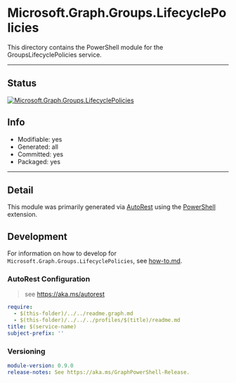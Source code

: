 <!-- region Generated -->
# Microsoft.Graph.Groups.LifecyclePolicies
This directory contains the PowerShell module for the GroupsLifecyclePolicies service.

---
## Status
[![Microsoft.Graph.Groups.LifecyclePolicies](https://img.shields.io/powershellgallery/v/Microsoft.Graph.Groups.LifecyclePolicies.svg?style=flat-square&label=Microsoft.Graph.Groups.LifecyclePolicies "Microsoft.Graph.Groups.LifecyclePolicies")](https://www.powershellgallery.com/packages/Microsoft.Graph.Groups.LifecyclePolicies/)

## Info
- Modifiable: yes
- Generated: all
- Committed: yes
- Packaged: yes

---
## Detail
This module was primarily generated via [AutoRest](https://github.com/Azure/autorest) using the [PowerShell](https://github.com/Azure/autorest.powershell) extension.

## Development
For information on how to develop for `Microsoft.Graph.Groups.LifecyclePolicies`, see [how-to.md](how-to.md).
<!-- endregion -->

### AutoRest Configuration

> see https://aka.ms/autorest

``` yaml
require:
  - $(this-folder)/../../readme.graph.md
  - $(this-folder)/../../../profiles/$(title)/readme.md
title: $(service-name)
subject-prefix: ''

```
### Versioning

``` yaml
module-version: 0.9.0
release-notes: See https://aka.ms/GraphPowerShell-Release.
```
